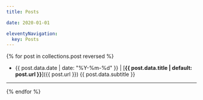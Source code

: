 ```yaml
---
title: Posts

date: 2020-01-01

eleventyNavigation:
  key: Posts
---
```


{% for post in collections.post reversed %}

- {{ post.data.date | date: "%Y-%m-%d" }} | [**{{ post.data.title | default: post.url }}**]({{ post.url }}) {{ post.data.subtitle }}

---

{% endfor %}
